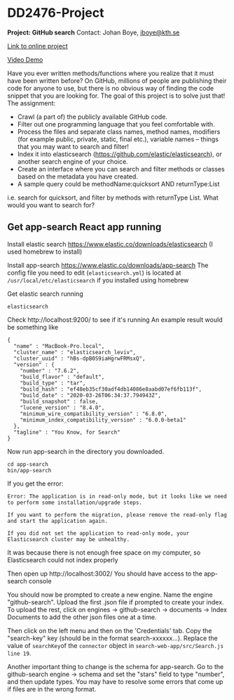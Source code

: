 # DD2476-Project
**Project: GitHub search**
Contact: Johan Boye, jboye@kth.se

[Link to online project](https://github-search-f1cfc.web.app/)

[Video Demo](https://youtu.be/-T0MdBh0-PY)

Have you ever written methods/functions where you realize that it must have been written
before? On GitHub, millions of people are publishing their code for anyone to use, but there
is no obvious way of finding the code snippet that you are looking for. The goal of this
project is to solve just that!
The assignment:

* Crawl (a part of) the publicly available GitHub code.
* Filter out one programming language that you feel comfortable with.
* Process the files and separate class names, method names, modifiers (for example public, private, static, final etc.), variable names – things that you may want to search and filter!
* Index it into elasticsearch (https://github.com/elastic/elasticsearch), or another search engine of your choice.
* Create an interface where you can search and filter methods or classes based on the metadata you have created.
* A sample query could be methodName:quicksort AND returnType:List

i.e. search for quicksort, and filter by methods with returnType List. What would you
want to search for?


## Get app-search React app running

Install elastic search https://www.elastic.co/downloads/elasticsearch (I used homebrew to install)

Install app-search https://www.elastic.co/downloads/app-search
The config file you need to edit (`elasticsearch.yml`) is located at `/usr/local/etc/elasticsearch` if you installed using homebrew

Get elastic search running
```
elasticsearch
```

Check http://localhost:9200/ to see if it's running
An example result would be something like
```
{
  "name" : "MacBook-Pro.local",
  "cluster_name" : "elasticsearch_leviv",
  "cluster_uuid" : "hBs-dpB0S9iaHgrwFRMsxQ",
  "version" : {
    "number" : "7.6.2",
    "build_flavor" : "default",
    "build_type" : "tar",
    "build_hash" : "ef48eb35cf30adf4db14086e8aabd07ef6fb113f",
    "build_date" : "2020-03-26T06:34:37.794943Z",
    "build_snapshot" : false,
    "lucene_version" : "8.4.0",
    "minimum_wire_compatibility_version" : "6.8.0",
    "minimum_index_compatibility_version" : "6.0.0-beta1"
  },
  "tagline" : "You Know, for Search"
}
```

Now run app-search in the directory you downloaded.
```
cd app-search
bin/app-search
```

If you get the error:
```
Error: The application is in read-only mode, but it looks like we need to perform some installation/upgrade steps.

If you want to perform the migration, please remove the read-only flag and start the application again.

If you did not set the application to read-only mode, your Elasticsearch cluster may be unhealthy.
```

It was because there is not enough free space on my computer, so Elasticsearch could not index properly

Then open up http://localhost:3002/
You should have access to the app-search console

You should now be prompted to create a new engine. Name the engine "github-search". Upload the first .json file if prompted to create your index. To upload the rest, click on engines -> github-search -> documents -> Index Documents to add the other json files one at a time.

Then click on the left menu and then on the 'Credentials' tab. Copy the "search-key" key (should be in the format search-xxxxxx...). Replace the value of `searchKey`of the `connector` object in `search-web-app/src/Search.js line 19`.

Another important thing to change is the schema for app-search. Go to the github-search engine -> schema and set the "stars" field to type "number", and then update types. You may have to resolve some errors that come up if files are in the wrong format.
